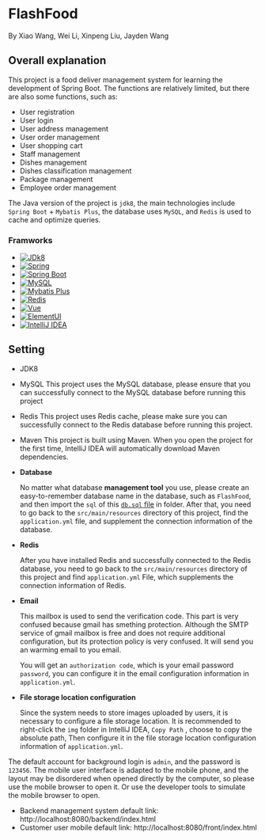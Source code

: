 # FlashFood
  By Xiao Wang, Wei Li, Xinpeng Liu, Jayden Wang
## Overall explanation

<!-- ABOUT THE PROJECT -->
This project is a food deliver management system for learning the development of Spring Boot. The functions are relatively limited, but there are also some functions, such as:

* User registration
* User login
* User address management
* User order management
* User shopping cart
* Staff management
* Dishes management
* Dishes classification management
* Package management
* Employee order management

The Java version of the project is `jdk8`, the main technologies include `Spring Boot` + `Mybatis Plus`, the database uses `MySQL`, and `Redis` is used to cache and optimize queries.



### Framworks

* [![JDk8][JDK8.com]][JDK8-url]
* [![Spring][Spring.com]][Spring-url]
* [![Spring Boot][SpringBoot.com]][SpringBoot-url]
* [![MySQL][MySQL.com]][MySQL-url]
* [![Mybatis Plus][MybatisPlus.com]][MybatisPlus-url]
* [![Redis][Redis.com]][Redis-url]
* [![Vue][Vue.js]][Vue-url]
* [![ElementUI][ElementUI.com]][ElementUI-url]
* [![IntelliJ IDEA][IntelliJ IDEA.com]][IntelliJ IDEA-url]







## Setting

* JDK8 
* MySQL This project uses the MySQL database, please ensure that you can successfully connect to the MySQL database before running this project
* Redis
 This project uses Redis cache, please make sure you can successfully connect to the Redis database before running this project.
* Maven This project is built using Maven. When you open the project for the first time, IntelliJ IDEA will automatically download Maven dependencies.


* **Database** </p>
  No matter what database **management tool** you use, please create an easy-to-remember database name in the database, such as `FlashFood`, and then import the `sql` of this 
   [`db.sql` file]([https://github.com/riverify/rikky-takeaway/blob/main/sql/db.sql](https://github.com/jaydenwang2333/FlashFood/tree/main/sql)) in folder.
   After that, you need to go back to the `src/main/resources` directory of this project, find the `application.yml` file, and supplement the connection information of the database.


* **Redis** </p>
  After you have installed Redis and successfully connected to the Redis database, you need to go back to the `src/main/resources` directory of this project and find `application.yml`
     File, which supplements the connection information of Redis.


* **Email** </p>
  This mailbox is used to send the verification code. This part is very confused because gmail has smething protection. Although the SMTP service of gmail mailbox is free and does not require additional configuration, but its protection policy is very confused. It will send you an warming email to you email.

   You will get an `authorization code`, which is your email password `password`, you can configure it in the email configuration information in `application.yml`.


* **File storage location configuration** </p>
 Since the system needs to store images uploaded by users, it is necessary to configure a file storage location. It is recommended to right-click the `img` folder in IntelliJ IDEA, `Copy Path`
   , choose to copy the absolute path,
   Then configure it in the file storage location configuration information of `application.yml`.

The default account for background login is `admin`, and the password is `123456`.
The mobile user interface is adapted to the mobile phone, and the layout may be disordered when opened directly by the computer, so please use the mobile browser to open it.
Or use the developer tools to simulate the mobile browser to open.



- Backend management system default link: http://localhost:8080/backend/index.html
- Customer user mobile default link: http://localhost:8080/front/index.html


[contributors-shield]: https://img.shields.io/github/contributors/riverify/rikky-takeaway.svg?style=for-the-badge

[contributors-url]: https://github.com/riverify/rikky-takeaway/graphs/contributors

[forks-shield]: https://img.shields.io/github/forks/riverify/rikky-takeaway.svg?style=for-the-badge

[forks-url]: https://github.com/riverify/rikky-takeaway/network/members

[stars-shield]: https://img.shields.io/github/stars/riverify/rikky-takeaway.svg?style=for-the-badge

[stars-url]: https://github.com/riverify/rikky-takeaway/stargazers

[issues-shield]: https://img.shields.io/github/issues/riverify/rikky-takeaway.svg?style=for-the-badge

[issues-url]: https://github.com/riverify/rikky-takeaway/issues

[license-shield]: https://img.shields.io/github/license/riverify/rikky-takeaway.svg?style=for-the-badge

[license-url]: https://github.com/riverify/rikky-takeaway/blob/master/LICENSE.txt

[linkedin-shield]: https://img.shields.io/badge/-LinkedIn-black.svg?style=for-the-badge&logo=linkedin&colorB=555

[linkedin-url]: https://linkedin.com/in/riverify

[product-screenshot]: images/screenshot.png

[Next.js]: https://img.shields.io/badge/next.js-000000?style=for-the-badge&logo=nextdotjs&logoColor=white

[Next-url]: https://nextjs.org/

[React.js]: https://img.shields.io/badge/React-20232A?style=for-the-badge&logo=react&logoColor=61DAFB

[React-url]: https://reactjs.org/

[Vue.js]: https://img.shields.io/badge/Vue.js-35495E?style=for-the-badge&logo=vuedotjs&logoColor=4FC08D

[Vue-url]: https://vuejs.org/

[Angular.io]: https://img.shields.io/badge/Angular-DD0031?style=for-the-badge&logo=angular&logoColor=white

[Angular-url]: https://angular.io/

[Svelte.dev]: https://img.shields.io/badge/Svelte-4A4A55?style=for-the-badge&logo=svelte&logoColor=FF3E00

[Svelte-url]: https://svelte.dev/

[Laravel.com]: https://img.shields.io/badge/Laravel-FF2D20?style=for-the-badge&logo=laravel&logoColor=white

[Laravel-url]: https://laravel.com

[Bootstrap.com]: https://img.shields.io/badge/Bootstrap-563D7C?style=for-the-badge&logo=bootstrap&logoColor=white

[Bootstrap-url]: https://getbootstrap.com

[JQuery.com]: https://img.shields.io/badge/jQuery-0769AD?style=for-the-badge&logo=jquery&logoColor=white

[JQuery-url]: https://jquery.com

[Java.com]: https://img.shields.io/badge/Java-ED8B00?style=for-the-badge&logo=java&logoColor=white

[Java-url]: https://www.java.com/en/

[Python.com]: https://img.shields.io/badge/Python-3776AB?style=for-the-badge&logo=python&logoColor=white

[Python-url]: https://www.python.org/

[Spring.com]: https://img.shields.io/badge/Spring-6DB33F?style=for-the-badge&logo=spring&logoColor=white

[Spring-url]: https://spring.io/

[SpringBoot.com]: https://img.shields.io/badge/Spring_Boot-F2F4F9?style=for-the-badge&logo=spring-boot

[SpringBoot-url]: https://spring.io/projects/spring-boot

[MyBatis.com]: https://img.shields.io/badge/MyBatis-2779BD?style=for-the-badge&logo=mybatis&logoColor=white

[MyBatis-url]: https://mybatis.org/mybatis-3/

[MySQL.com]: https://img.shields.io/badge/MySQL-00000F?style=for-the-badge&logo=mysql&logoColor=white

[MySQL-url]: https://www.mysql.com/

[MybatisPlus.com]: https://img.shields.io/badge/MyBatis_Plus-2779BD?style=for-the-badge&logo=mybatis&logoColor=white

[MybatisPlus-url]: https://mybatis.plus/

[Redis.com]: https://img.shields.io/badge/Redis-DC382D?style=for-the-badge&logo=redis&logoColor=white

[Redis-url]: https://redis.io/

[ElementUI.com]: https://img.shields.io/badge/Element_UI-4FC08D?style=for-the-badge&logo=elementdotio&logoColor=white

[ElementUI-url]: https://element.eleme.io/

[JDK8.com]: https://img.shields.io/badge/Java_8-ED8B00?style=for-the-badge&logo=java&logoColor=white

[JDK8-url]: https://www.oracle.com/java/technologies/javase/javase-jdk8-downloads.html

[IntelliJ IDEA.com]: https://img.shields.io/badge/IntelliJ_IDEA-000000?style=for-the-badge&logo=intellij-idea&logoColor=white

[IntelliJ IDEA-url]: https://www.jetbrains.com/idea/
